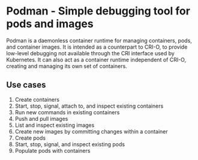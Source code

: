 # Podman - Simple debugging tool for pods and images
Podman is a daemonless container runtime for managing containers, pods, and container images.
It is intended as a counterpart to CRI-O, to provide low-level debugging not available through the CRI interface used by Kubernetes.
It can also act as a container runtime independent of CRI-O, creating and managing its own set of containers.

## Use cases
1. Create containers
2. Start, stop, signal, attach to, and inspect existing containers
3. Run new commands in existing containers
4. Push and pull images
5. List and inspect existing images
6. Create new images by committing changes within a container
7. Create pods
8. Start, stop, signal, and inspect existing pods
9. Populate pods with containers
